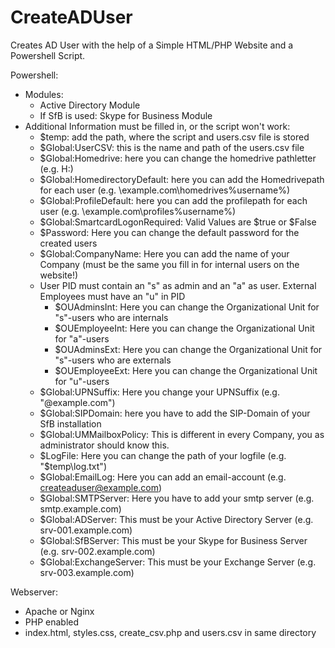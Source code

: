 # CreateADUser
Creates AD User with the help of a Simple HTML/PHP Website and a Powershell Script.

Powershell:
- Modules:
  - Active Directory Module
  - If SfB is used: Skype for Business Module
- Additional Information must be filled in, or the script won't work:
  - $temp: add the path, where the script and users.csv file is stored
  - $Global:UserCSV: this is the name and path of the users.csv file
  - $Global:Homedrive: here you can change the homedrive pathletter (e.g. H:)
  - $Global:HomedirectoryDefault: here you can add the Homedrivepath for each user (e.g. \\example.com\homedrives\%username%)
  - $Global:ProfileDefault: here you can add the profilepath for each user (e.g. \\example.com\profiles\%username%)
  - $Global:SmartcardLogonRequired: Valid Values are $true or $False
  - $Password: Here you can change the default password for the created users
  - $Global:CompanyName: Here you can add the name of your Company (must be the same you fill in for internal users on the website!)
  - User PID must contain an "s" as admin and an "a" as user. External Employees must have an "u" in PID
    - $OUAdminsInt: Here you can change the Organizational Unit for "s"-users who are internals
    - $OUEmployeeInt: Here you can change the Organizational Unit for "a"-users
    - $OUAdminsExt: Here you can change the Organizational Unit for "s"-users who are externals
    - $OUEmployeeExt: Here you can change the Organizational Unit for "u"-users
  - $Global:UPNSuffix: Here you change your UPNSuffix (e.g. "@example.com")
  - $Global:SIPDomain: here you have to add the SIP-Domain of your SfB installation
  - $Global:UMMailboxPolicy: This is different in every Company, you as administrator should know this.
  - $LogFile: Here you can change the path of your logfile (e.g. "$temp\log.txt")
  - $Global:EmailLog: Here you can add an email-account (e.g. createaduser@example.com)
  - $Global:SMTPServer: Here you have to add your smtp server (e.g. smtp.example.com)
  - $Global:ADServer: This must be your Active Directory Server (e.g. srv-001.example.com)
  - $Global:SfBServer: This must be your Skype for Business Server (e.g. srv-002.example.com)
  - $Global:ExchangeServer: This must be your Exchange Server (e.g. srv-003.example.com)
  
Webserver:
- Apache or Nginx
- PHP enabled
- index.html, styles.css, create_csv.php and users.csv in same directory
